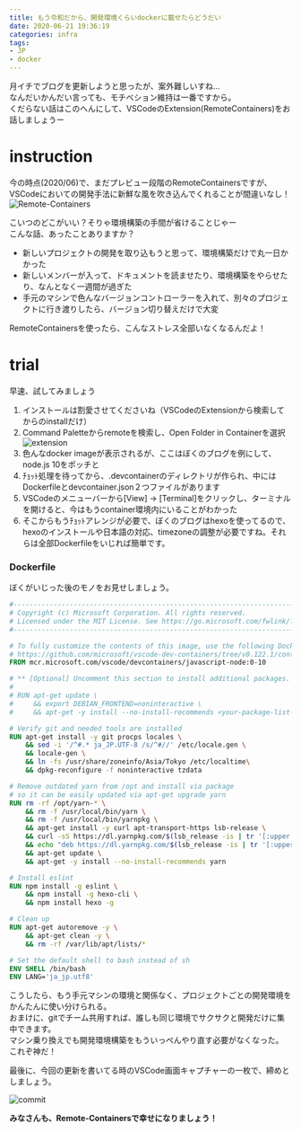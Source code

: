 ```yaml
---
title: もう令和だから、開発環境くらいdockerに載せたらどうだい
date: 2020-06-21 19:36:19
categories: infra
tags:
- JP
- docker
---
```


月イチでブログを更新しようと思ったが、案外難しいすね...  
なんだいかんだい言っても、モチベション維持は一番ですから。  
くだらない話はこのへんにして、VSCodeのExtension(RemoteContainers)をお話しましょうー  
<!--more-->

# instruction

今の時点(2020/06)で、まだプレビュー段階のRemoteContainersですが、  
VSCodeにおいての開発手法に新鮮な風を吹き込んでくれることが間違いなし！  
![Remote-Containers](http://wx1.sinaimg.cn/mw690/735d420agy1gg0wbhyf3lj20ob05rdgm.jpg)

こいつのどこがいい？そりゃ環境構築の手間が省けることじゃー  
こんな話、あったことありますか？  

- 新しいプロジェクトの開発を取り込もうと思って、環境構築だけで丸一日かかった
- 新しいメンバーが入って、ドキュメントを読ませたり、環境構築をやらせたり、なんとなく一週間が過ぎた
- 手元のマシンで色んなバージョンコントローラーを入れて、別々のプロジェクトに行き渡りしたら、バージョン切り替えだけで大変

RemoteContainersを使ったら、こんなストレス全部いなくなるんだよ！  


# trial

早速、試してみましょう  

1. インストールは割愛させてくださいね（VSCodeのExtensionから検索してからのinstallだけ）
2. Command Paletteからremoteを検索し、Open Folder in Containerを選択
   ![extension](http://wx3.sinaimg.cn/mw690/735d420agy1gg0wlrkvuvj20gx02k0sw.jpg)
3. 色んなdocker imageが表示されるが、ここはぼくのブログを例にして、node.js 10をポッチと
4. ﾁｮｯﾄ処理を待ってから、.devcontainerのディレクトリが作られ、中にはDockerfileとdevcontainer.json２つファイルがあります
5. VSCodeのメニューバーから[View] -> [Terminal]をクリックし、ターミナルを開けると、今はもうcontainer環境内にいることがわかった
6. そこからもうﾁｮｯﾄアレンジが必要で、ぼくのブログはhexoを使ってるので、hexoのインストールや日本語の対応、timezoneの調整が必要ですね。それらは全部Dockerfileをいじれば簡単です。



### Dockerfile

ぼくがいじった後のモノをお見せしましょう。  

```dockerfile
#-------------------------------------------------------------------------------------------------------------
# Copyright (c) Microsoft Corporation. All rights reserved.
# Licensed under the MIT License. See https://go.microsoft.com/fwlink/?linkid=2090316 for license information.
#-------------------------------------------------------------------------------------------------------------

# To fully customize the contents of this image, use the following Dockerfile instead:
# https://github.com/microsoft/vscode-dev-containers/tree/v0.122.1/containers/javascript-node-10/.devcontainer/Dockerfile
FROM mcr.microsoft.com/vscode/devcontainers/javascript-node:0-10

# ** [Optional] Uncomment this section to install additional packages. **
#
# RUN apt-get update \
#     && export DEBIAN_FRONTEND=noninteractive \
#     && apt-get -y install --no-install-recommends <your-package-list-here>

# Verify git and needed tools are installed
RUN apt-get install -y git procps locales \
    && sed -i '/^#.* ja_JP.UTF-8 /s/^#//' /etc/locale.gen \
    && locale-gen \
    && ln -fs /usr/share/zoneinfo/Asia/Tokyo /etc/localtime\
    && dpkg-reconfigure -f noninteractive tzdata

# Remove outdated yarn from /opt and install via package 
# so it can be easily updated via apt-get upgrade yarn
RUN rm -rf /opt/yarn-* \
    && rm -f /usr/local/bin/yarn \
    && rm -f /usr/local/bin/yarnpkg \
    && apt-get install -y curl apt-transport-https lsb-release \
    && curl -sS https://dl.yarnpkg.com/$(lsb_release -is | tr '[:upper:]' '[:lower:]')/pubkey.gpg | apt-key add - 2>/dev/null \
    && echo "deb https://dl.yarnpkg.com/$(lsb_release -is | tr '[:upper:]' '[:lower:]')/ stable main" | tee /etc/apt/sources.list.d/yarn.list \
    && apt-get update \
    && apt-get -y install --no-install-recommends yarn

# Install eslint
RUN npm install -g eslint \
    && npm install -g hexo-cli \
    && npm install hexo -g

# Clean up
RUN apt-get autoremove -y \
    && apt-get clean -y \
    && rm -rf /var/lib/apt/lists/* 

# Set the default shell to bash instead of sh
ENV SHELL /bin/bash
ENV LANG='ja_jp.utf8'
```



こうしたら、もう手元マシンの環境と関係なく、プロジェクトごとの開発環境をかんたんに使い分けられる。  
おまけに、gitでチーム共用すれば、誰しも同じ環境でサクサクと開発だけに集中できます。   
マシン乗り換えでも開発環境構築をもういっぺんやり直す必要がなくなった。  
これぞ神だ！   

最後に、今回の更新を書いてる時のVSCode画面キャプチャーの一枚で、締めとしましょう。  

![commit](http://wx2.sinaimg.cn/mw690/735d420agy1gg0x1mar5pj20yg0sk0zl.jpg)


__みなさんも、Remote-Containersで幸せになりましょう！__


